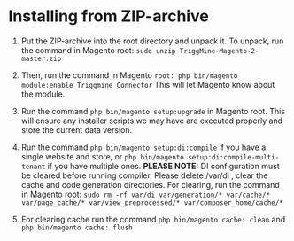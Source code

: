 Installing from ZIP-archive
===========================

1. Put the ZIP-archive into the root directory and unpack it. To unpack, run the command in Magento root: `sudo unzip TriggMine-Magento-2-master.zip`

2. Then, run the command in Magento `root: php bin/magento module:enable Triggmine_Connector`
This will let Magento know about the module.

3. Run the command `php bin/magento setup:upgrade` in Magento root. This will ensure any installer scripts we may have are executed properly and store the current data version.

4. Run the command `php bin/magento setup:di:compile` if you have a single website and store, or `php bin/magento setup:di:compile-multi-tenant` if you have multiple ones.
**PLEASE NOTE:** DI configuration must be cleared before running compiler. Please delete /var/di , clear the cache and code generation directories.
For clearing, run the command in Magento root: `sudo rm -rf var/di var/generation/* var/cache/* var/page_cache/* var/view_preprocessed/* var/composer_home/cache/*`

5. For clearing cache run the command `php bin/magento cache: clean` and `php bin/magento cache: flush`
